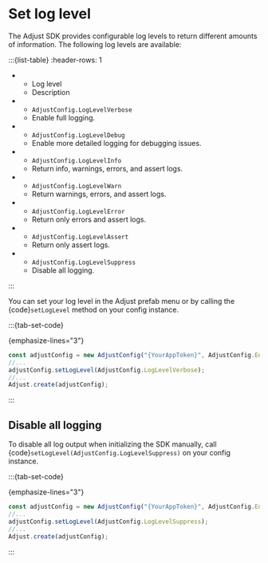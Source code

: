 # Set log level

The Adjust SDK provides configurable log levels to return different amounts of information. The following log levels are available:

:::{list-table}
:header-rows: 1

* - Log level
   - Description
* - `AdjustConfig.LogLevelVerbose`
   - 	Enable full logging.
* - `AdjustConfig.LogLevelDebug`
   - Enable more detailed logging for debugging issues.
* - `AdjustConfig.LogLevelInfo`
   - Return info, warnings, errors, and assert logs.
* - `AdjustConfig.LogLevelWarn`	
   - Return warnings, errors, and assert logs.
* - `AdjustConfig.LogLevelError`	
   - Return only errors and assert logs.
* - `AdjustConfig.LogLevelAssert`	
   - Return only assert logs.
* - `AdjustConfig.LogLevelSuppress`	
   - Disable all logging.

:::

You can set your log level in the Adjust prefab menu or by calling the {code}`setLogLevel` method on your config instance.

:::{tab-set-code}

{emphasize-lines="3"}
```js
const adjustConfig = new AdjustConfig("{YourAppToken}", AdjustConfig.EnvironmentSandbox);
//...
adjustConfig.setLogLevel(AdjustConfig.LogLevelVerbose);
//...
Adjust.create(adjustConfig);
```

:::

## Disable all logging

To disable all log output when initializing the SDK manually, call {code}`setLogLevel(AdjustConfig.LogLevelSuppress)` on your config instance.

:::{tab-set-code}

{emphasize-lines="3"}
```js
const adjustConfig = new AdjustConfig("{YourAppToken}", AdjustConfig.EnvironmentSandbox);
//...
adjustConfig.setLogLevel(AdjustConfig.LogLevelSuppress);
//...
Adjust.create(adjustConfig);
```

:::
